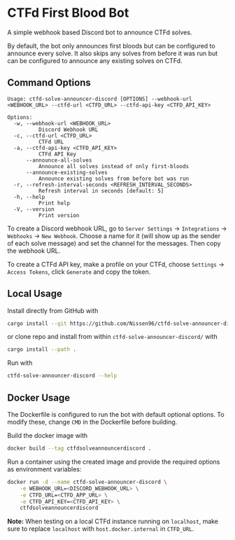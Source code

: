 # CTFd First Blood Bot

A simple webhook based Discord bot to announce CTFd solves.

By default, the bot only announces first bloods but can be configured to announce every solve.
It also skips any solves from before it was run but can be configured to announce any existing solves on CTFd.

## Command Options

```
Usage: ctfd-solve-announcer-discord [OPTIONS] --webhook-url <WEBHOOK_URL> --ctfd-url <CTFD_URL> --ctfd-api-key <CTFD_API_KEY>

Options:
  -w, --webhook-url <WEBHOOK_URL>
          Discord Webhook URL
  -c, --ctfd-url <CTFD_URL>
          CTFd URL
  -a, --ctfd-api-key <CTFD_API_KEY>
          CTFd API Key
      --announce-all-solves
          Announce all solves instead of only first-bloods
      --announce-existing-solves
          Announce existing solves from before bot was run
  -r, --refresh-interval-seconds <REFRESH_INTERVAL_SECONDS>
          Refresh interval in seconds [default: 5]
  -h, --help
          Print help
  -V, --version
          Print version
```

To create a Discord webhook URL, go to `Server Settings` -> `Integrations` -> `Webhooks` -> `New Webhook`. Choose a name for it (will show up as the sender of each solve message) and set the channel for the messages. Then copy the webhook URL.

To create a CTFd API key, make a profile on your CTFd, choose `Settings` -> `Access Tokens`, click `Generate` and copy the token.

## Local Usage

Install directly from GitHub with

```bash
cargo install --git https://github.com/Nissen96/ctfd-solve-announcer-discord
```

or clone repo and install from within `ctfd-solve-announcer-discord/` with

```bash
cargo install --path .
```

Run with

```bash
ctfd-solve-announcer-discord --help
```

## Docker Usage

The Dockerfile is configured to run the bot with default optional options. To modify these, change `CMD` in the Dockerfile before building.

Build the docker image with

```bash
docker build --tag ctfdsolveannouncerdiscord .
```

Run a container using the created image and provide the required options as environment variables:

```bash
docker run -d --name ctfd-solve-announcer-discord \
    -e WEBHOOK_URL=<DISCORD_WEBHOOK_URL> \
    -e CTFD_URL=<CTFD_APP_URL> \
    -e CTFD_API_KEY=<CTFD_API_KEY> \
    ctfdsolveannouncerdiscord
```

**Note:** When testing on a local CTFd instance running on `localhost`, make sure to replace `localhost` with `host.docker.internal` in `CTFD_URL`.
